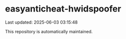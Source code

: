 # easyanticheat-hwidspoofer

Last updated: 2025-06-03 03:15:48

This repository is automatically maintained.
